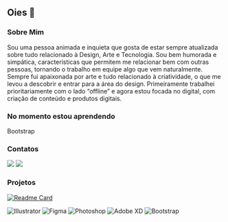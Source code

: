 ## Oies 👋
 ### Sobre Mim
 Sou uma pessoa animada e inquieta que gosta de estar sempre atualizada sobre tudo relacionado à Design, Arte e Tecnologia. Sou bem humorada e simpática, características que permitem me relacionar bem com outras pessoas, tornando o trabalho em equipe algo que vem naturalmente.
Sempre fui apaixonada por arte e tudo relacionado à criatividade, o que me levou a descobrir e entrar para a área do design. Primeiramente trabalhei prioritariamente com o lado “offline” e agora estou focada no digital, com criação de conteúdo e produtos digitais.

### No momento estou aprendendo
Bootstrap

### Contatos
[<img src= "https://img.shields.io/badge/LinkedIn-0077B5?style=for-the-badge&logo=linkedin&logoColor=white">](https://www.linkedin.com/in/isabela-e-k-alves-1b5bb0120/)
[<img src= "https://img.shields.io/badge/Gmail-D14836?style=for-the-badge&logo=gmail&logoColor=white">](isaekalves@gmail.com)

### Projetos

[![Readme Card](https://github-readme-stats.vercel.app/api/pin/?username=isaekalves&repo=devweekgit.github.io)](https://github.com/anuraghazra/github-readme-stats)

![Illustrator](https://img.shields.io/badge/Adobe%20Illustrator-FF9A00?style=for-the-badge&logo=adobe%20illustrator&logoColor=white)
![Figma](https://img.shields.io/badge/Figma-F24E1E?style=for-the-badge&logo=figma&logoColor=white)
![Photoshop](https://img.shields.io/badge/Adobe%20Photoshop-31A8FF?style=for-the-badge&logo=Adobe%20Photoshop&logoColor=black)
![Adobe XD](https://img.shields.io/badge/Adobe%20XD-470137?style=for-the-badge&logo=Adobe%20XD&logoColor=#FF61F6)
![Bootstrap](https://img.shields.io/badge/Bootstrap-563D7C?style=for-the-badge&logo=bootstrap&logoColor=white)
<!--
**isaekalves/IsaEKAlves** is a ✨ _special_ ✨ repository because its `README.md` (this file) appears on your GitHub profile.

Here are some ideas to get you started:

- 🔭 I’m currently working on ...
- 🌱 I’m currently learning ...
- 👯 I’m looking to collaborate on ...
- 🤔 I’m looking for help with ...
- 💬 Ask me about ...
- 📫 How to reach me: ...
- 😄 Pronouns: ...
- ⚡ Fun fact: ...
-->
